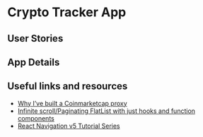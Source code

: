 # Crypto Tracker App

## User Stories

## App Details

## Useful links and resources
- [Why I’ve built a Coinmarketcap proxy](https://medium.com/@theBliz/why-ive-built-a-coinmarketcap-proxy-e06c898b5765)
- [Infinite scroll/Paginating FlatList with just hooks and function components](https://medium.com/@srbkrishnan/infinite-scroll-pagination-in-flatlist-with-hooks-and-function-components-c9c08bba23a8)
- [React Navigation v5 Tutorial Series](https://www.youtube.com/playlist?list=PLQWFhX-gwJbmmqcP-9zMXBaxQbGKfIJY2)
